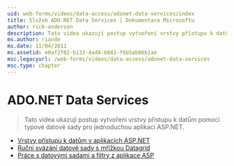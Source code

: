 ```yaml
---
uid: web-forms/videos/data-access/adonet-data-services/index
title: Služeb ADO.NET Data Services | Dokumentace Microsoftu
author: rick-anderson
description: Tato videa ukazují postup vytvoření vrstvy přístupu k datům pomocí typové datové sady pro jednoduchou aplikaci ASP.NET.
ms.author: riande
ms.date: 11/04/2011
ms.assetid: e0af2f02-b132-4ad4-b881-f6b5ab86b1ae
msc.legacyurl: /web-forms/videos/data-access/adonet-data-services
msc.type: chapter
---
```

<a name="adonet-data-services"></a>ADO.NET Data Services
====================
> Tato videa ukazují postup vytvoření vrstvy přístupu k datům pomocí typové datové sady pro jednoduchou aplikaci ASP.NET.


- [Vrstvy přístupu k datům v aplikacích ASP.NET](data-access-layers-in-aspnet-applications.md)
- [Ruční svázání datové sady s mřížkou Datagrid](how-to-manually-bind-a-dataset-to-a-datagrid.md)
- [Práce s datovými sadami a filtry z aplikace ASP](how-to-work-with-datasets-and-filters-from-an-asp-application.md)
